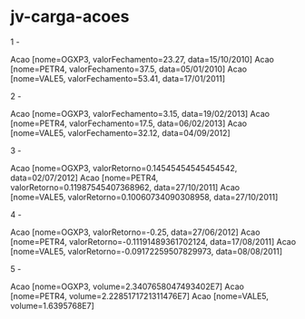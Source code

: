 # jv-carga-acoes

1 - 

Acao [nome=OGXP3, valorFechamento=23.27, data=15/10/2010]
Acao [nome=PETR4, valorFechamento=37.5,  data=05/01/2010]
Acao [nome=VALE5, valorFechamento=53.41, data=17/01/2011]

2 -

Acao [nome=OGXP3, valorFechamento=3.15, data=19/02/2013]
Acao [nome=PETR4, valorFechamento=17.5, data=06/02/2013]
Acao [nome=VALE5, valorFechamento=32.12, data=04/09/2012]

3 -

Acao [nome=OGXP3, valorRetorno=0.14545454545454542, data=02/07/2012]
Acao [nome=PETR4, valorRetorno=0.11987545407368962, data=27/10/2011]
Acao [nome=VALE5, valorRetorno=0.10060734090308958, data=27/10/2011]

4 -

Acao [nome=OGXP3, valorRetorno=-0.25, data=27/06/2012]
Acao [nome=PETR4, valorRetorno=-0.11191489361702124, data=17/08/2011]
Acao [nome=VALE5, valorRetorno=-0.09172259507829973, data=08/08/2011]

5 -

Acao [nome=OGXP3, volume=2.3407658047493402E7]
Acao [nome=PETR4, volume=2.2285171721311476E7]
Acao [nome=VALE5, volume=1.6395768E7]
